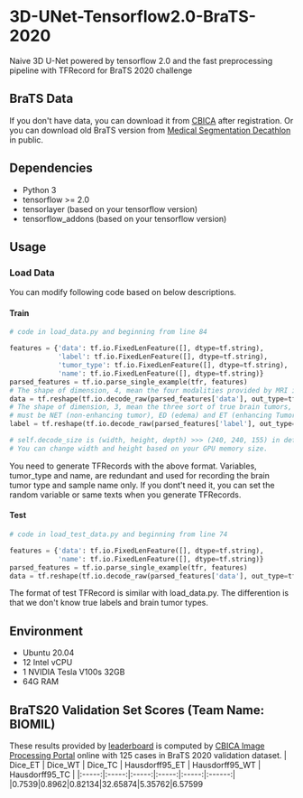 # 3D-UNet-Tensorflow2.0-BraTS-2020
Naive 3D U-Net powered by tensorflow 2.0 and the fast preprocessing pipeline with TFRecord for BraTS 2020 challenge

## BraTS Data
If you don't have data, you can download it from [CBICA](https://www.med.upenn.edu/cbica/brats2020/data.html ) after registration. Or you can download old BraTS version from [Medical Segmentation Decathlon](http://medicaldecathlon.com/) in public.

## Dependencies
* Python 3
* tensorflow >= 2.0
* tensorlayer (based on your tensorflow version)
* tensorflow_addons (based on your tensorflow version) 

## Usage

### Load Data

You can modify following code based on below descriptions.
#### Train
```python
# code in load_data.py and beginning from line 84

features = {'data': tf.io.FixedLenFeature([], dtype=tf.string),
            'label': tf.io.FixedLenFeature([], dtype=tf.string),
            'tumor_type': tf.io.FixedLenFeature([], dtype=tf.string),
            'name': tf.io.FixedLenFeature([], dtype=tf.string)}
parsed_features = tf.io.parse_single_example(tfr, features)
# The shape of dimension, 4, mean the four modalities provided by MRI images.
data = tf.reshape(tf.io.decode_raw(parsed_features['data'], out_type=tf.float32), self.decode_size+tuple([4]))
# The shape of dimension, 3, mean the three sort of true brain tumors, 
# must be NET (non-enhancing tumor), ED (edema) and ET (enhancing Tumor) with 0 (background) or 1 (true) in order.
label = tf.reshape(tf.io.decode_raw(parsed_features['label'], out_type=tf.float32), self.decode_size+tuple([3]))

# self.decode_size is (width, height, depth) >>> (240, 240, 155) in default.
# You can change width and height based on your GPU memory size.

```

You need to generate TFRecords with the above format. Variables, tumor_type and name, are redundant and used for recording the brain tumor type and sample name only. If you dont't need it, you can set the random variable or same texts when you generate TFRecords.

#### Test
```python
# code in load_test_data.py and beginning from line 74

features = {'data': tf.io.FixedLenFeature([], dtype=tf.string),
            'name': tf.io.FixedLenFeature([], dtype=tf.string)}
parsed_features = tf.io.parse_single_example(tfr, features)
data = tf.reshape(tf.io.decode_raw(parsed_features['data'], out_type=tf.float32), self.decode_size+tuple([4]))
```
The format of test TFRecord is similar with load_data.py. The differention is that we don't know true labels and brain tumor types.

## Environment
* Ubuntu 20.04  
* 12 Intel vCPU  
* 1 NVIDIA Tesla V100s 32GB
* 64G RAM

## BraTS20 Validation Set Scores (Team Name: BIOMIL)
These results provided by [leaderboard](https://www.cbica.upenn.edu/BraTS20/lboardValidation.html) is computed by [CBICA Image Processing Portal](https://ipp.cbica.upenn.edu/) online with 125 cases in BraTS 2020 validation dataset.
| Dice_ET | Dice_WT | Dice_TC | Hausdorff95_ET | Hausdorff95_WT | Hausdorff95_TC |
|:-----:|:-----:|:-----:|:-----:|:-----:|:------:|
|0.7539|0.8962|0.82134|32.65874|5.35762|6.57599

